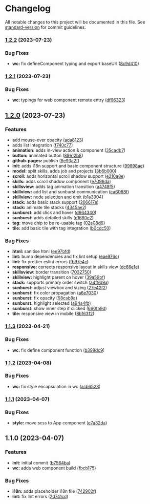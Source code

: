 # Changelog

All notable changes to this project will be documented in this file. See [standard-version](https://github.com/conventional-changelog/standard-version) for commit guidelines.

### [1.2.2](https://github.com/dvcol/about-me/compare/v1.2.1...v1.2.2) (2023-07-23)


### Bug Fixes

* **wc:** fix defineComponent typing and export baseUrl ([8c9d410](https://github.com/dvcol/about-me/commit/8c9d41062d232a1867f2b27c8aeb5dc7725d44d2))

### [1.2.1](https://github.com/dvcol/about-me/compare/v1.2.0...v1.2.1) (2023-07-23)


### Bug Fixes

* **wc:** typings for web component remote entry ([df66323](https://github.com/dvcol/about-me/commit/df663231daf79af0ec3bc58793514c474e36c463))

## [1.2.0](https://github.com/dvcol/about-me/compare/v1.1.3...v1.2.0) (2023-07-23)


### Features

* add mouse-over opacity ([ada8123](https://github.com/dvcol/about-me/commit/ada81234f0fb73637f0eac2c2909126a9c8f28ea))
* adds list integration ([f740c77](https://github.com/dvcol/about-me/commit/f740c7799d864c17d0d2f3f222ea1e7059ca7c63))
* **animation:** adds in-view action & component ([35cadb7](https://github.com/dvcol/about-me/commit/35cadb768fe69d38573314ff77f52bd66fc4bd41))
* **button:** animated button ([89e12b8](https://github.com/dvcol/about-me/commit/89e12b8cbb7d1a716f29620a4889b40738eb2a06))
* **github-pages:** publish ([9e93a2f](https://github.com/dvcol/about-me/commit/9e93a2f33c637cb419c89d663c5678f65eff3232))
* **init:** adds i18n support and basic component structure ([99698ae](https://github.com/dvcol/about-me/commit/99698aec837c898c1e536b12af2771c321660e8a))
* **model:** split skills, adds job and projects ([3b6b000](https://github.com/dvcol/about-me/commit/3b6b000a2c22eff1a49440edb76fb7987953994b))
* **scroll:** adds horizontal scroll shadow support ([e210a8e](https://github.com/dvcol/about-me/commit/e210a8e2fe350f15daea66a4bb59296e51222257))
* **skills:** adds scroll shadow component ([e7098da](https://github.com/dvcol/about-me/commit/e7098da9aa18327032f19a6a887a7f815e5b73d4))
* **skillsview:** adds tag animation transition ([a4748f5](https://github.com/dvcol/about-me/commit/a4748f5b6635f2f8e13173c03635c88ce4d43f97))
* **skillview:** add list and sunburst communication ([ca6088f](https://github.com/dvcol/about-me/commit/ca6088fec31d159c43003c5e410bfb441b138191))
* **skillview:** node selection and emit ([b1a3304](https://github.com/dvcol/about-me/commit/b1a33042306abf80261733377fbeb845b9a4f941))
* **stack:** adds basic stack support ([206617e](https://github.com/dvcol/about-me/commit/206617e2194017d832b27987e29aebd46113701e))
* **stack:** animate tile stacks ([4345ae2](https://github.com/dvcol/about-me/commit/4345ae2a71ab08cbde188d09c63f9f67ba6f53bf))
* **sunburst:** add click and hover ([d964340](https://github.com/dvcol/about-me/commit/d964340e659d51b204feedcf4ab75124bae778c4))
* **sunburst:** adds detailed skills ([e1690e2](https://github.com/dvcol/about-me/commit/e1690e2e87151df78573cee12e4f2785686cb978))
* **tag:** move chip to be re-usable tag ([02a08d9](https://github.com/dvcol/about-me/commit/02a08d93d903a3da78d0cbe5fdc0442f15a61f81))
* **tile:** add basic tile with tag integration ([b0cdc50](https://github.com/dvcol/about-me/commit/b0cdc508b2be1931ac31d73f6f8401ba8ad9ede1))


### Bug Fixes

* **html:** sanitise html ([ee97bfd](https://github.com/dvcol/about-me/commit/ee97bfd659ddf92d695bed87d7ad0c81042fc828))
* **lint:** bump dependencies and fix lint setup ([eae976c](https://github.com/dvcol/about-me/commit/eae976ce8b9d2c7b7d1ea623bb7b8884966969cb))
* **lint:** fix prettier eslint errors ([fb97e4c](https://github.com/dvcol/about-me/commit/fb97e4c5573cca34e7f95d0fb0751ea2f7bfc8c9))
* **responsive:** corrects responsive layout in skills view ([dc66e1e](https://github.com/dvcol/about-me/commit/dc66e1e61c4d54b715f1934eff592d22696766ba))
* **skillsview:** border transition ([7032750](https://github.com/dvcol/about-me/commit/70327503f0c1e57322a001c32f8a483910694d9b))
* **skillview:** highlight parent on hover ([39a59bf](https://github.com/dvcol/about-me/commit/39a59bf7395e7aa00349101f8f6cdfc3a26ca625))
* **stack:** supports primary order switch ([a4f9d9a](https://github.com/dvcol/about-me/commit/a4f9d9ac4ff1e3ac35dd55a2cce69628b7399892))
* **sunburst:** adjust viewbox and sizing ([27e42f2](https://github.com/dvcol/about-me/commit/27e42f2e4029e6102107c28436487b13df9169c1))
* **sunburst:** fix color propagation ([a6e7030](https://github.com/dvcol/about-me/commit/a6e7030071adaf174ccb6d6cb76e59753b23de02))
* **sunburst:** fix opacity ([98cab8a](https://github.com/dvcol/about-me/commit/98cab8a74d3019984e79252522432246cd93e07a))
* **sunburst:** highlight selected ([a94a4fb](https://github.com/dvcol/about-me/commit/a94a4fb73b0ab687052317a7086100419a7d3bca))
* **sunburst:** show inner step if clicked ([660fa9d](https://github.com/dvcol/about-me/commit/660fa9d70f4a2f303856bbd5e936dac168742f92))
* **tile:** responsive view in mobile ([8b16312](https://github.com/dvcol/about-me/commit/8b16312f615c331cf0eaf0085eaa5be9fc0e8a35))

### [1.1.3](https://github.com/dvcol/about-me/compare/v1.1.2...v1.1.3) (2023-04-21)


### Bug Fixes

* **wc:** fix define component function ([b398dc9](https://github.com/dvcol/about-me/commit/b398dc9b1eeef432e51a4e6a3b445265f638dd5d))

### [1.1.2](https://github.com/dvcol/about-me/compare/v1.1.1...v1.1.2) (2023-04-08)


### Bug Fixes

* **wc:** fix style encapsulation in wc ([acb6528](https://github.com/dvcol/about-me/commit/acb65280dc61dae5fc4d65a71d6aaf6f5e62371d))

### [1.1.1](https://github.com/dvcol/about-me/compare/v1.1.0...v1.1.1) (2023-04-07)


### Bug Fixes

* **style:** move scss to App component ([e7a32da](https://github.com/dvcol/about-me/commit/e7a32da9648a35be2ac61a14781ea35e63dbe1ca))

## 1.1.0 (2023-04-07)


### Features

* **init:** initial commit ([b7564ba](https://github.com/dvcol/about-me/commit/b7564bab0c088b3d6837d29f7a94438e2734e1ab))
* **wc:** adds web component build ([fbcb175](https://github.com/dvcol/about-me/commit/fbcb1753cb1620097aeb91029e499fb4f92434d0))


### Bug Fixes

* **i18n:** adds placeholder i18n file ([742902f](https://github.com/dvcol/about-me/commit/742902f3833c7886060e34d428aaf1c96db1e6ab))
* **lint:** fix lint errors ([2d741cd](https://github.com/dvcol/about-me/commit/2d741cdbe8abe48ced15721a295853727e4095ed))
